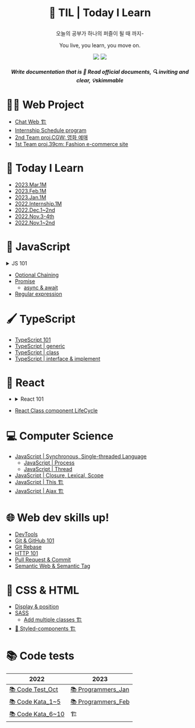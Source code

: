 # <p align="center"> 🧩 TIL | Today I Learn

<p align="center"> 오늘의 공부가 하나의 퍼즐이 될 때 까지- 
<p align="center"> You live, you learn, you move on.

<p align="center">
  <img src="https://img.shields.io/github/last-commit/BongsikB/BongsikB.github.io?style=flat-square">
  <a href="https://hits.seeyoufarm.com"><img src="https://hits.seeyoufarm.com/api/count/incr/badge.svg?url=https%3A%2F%2Fgithub.com%2Fdabnii%2Fhit-counter&count_bg=%23252525&title_bg=%23555555&icon=&icon_color=%23E7E7E7&title=hits&edge_flat=true"/></a>
</p>

##### <p align="center"> Write documentation that is 📜<i> Read official documents, 🔍 inviting and clear, 💡skimmable </i></p>

# 👩‍💻 Web Project

- [Chat Web 🏗️](https://github.com/Dabnii/chatting-project)
- [Internship Schedule program](https://github.com/Dabnii/internship-schedule-program)
- <a href="https://github.com/Dabnii/Dabnii.github.io/blob/main/Projects/2022.12/TeamProj%20CGW.md">2nd Team proj.CGW: 영화 예매</a>
- <a href="https://github.com/Dabnii/Dabnii.github.io/blob/main/Projects/2022.11/TeamProj%2039cm.md">1st Team proj.39cm: Fashion e-commerce site</a>

# 🌳 Today I Learn

- [2023.Mar.1M](https://github.com/Dabnii/Dabnii.github.io/blob/main/Projects/2023.03/March.md)
- [2023.Feb.1M](https://github.com/Dabnii/Dabnii.github.io/blob/main/Projects/2023.02/Feb.md)
- [2023.Jan.1M](https://github.com/Dabnii/Dabnii.github.io/blob/main/Projects/2023.01/Jan.md)
- [2022.Internship.1M](https://github.com/Dabnii/Dabnii.github.io/blob/main/Projects/2022.12/Dec2ndWeek.md)
- <a href="https://github.com/Dabnii/Dabnii.github.io/blob/main/Projects/2022.12/Dec1stWeek.md">2022.Dec.1~2nd</a>
- <a href="https://github.com/Dabnii/Dabnii.github.io/blob/main/Projects/2022.11/3rdWeek.md">2022.Nov.3-4th</a>
- <a href="https://github.com/Dabnii/Dabnii.github.io/blob/main/Projects/2022.11/1stWeek.md">2022.Nov.1~2nd</a>

# 📌 JavaScript

<details>
<summary>JS 101</summary>

- <a href="https://github.com/BongsikB/BongsikB.github.io/blob/main/Java%20Script/Array.md">Array</a>
- <a href="https://github.com/BongsikB/BongsikB.github.io/blob/main/TIL/Conditionals%20if.md">Conditional Statements</a>
- <a href="https://github.com/BongsikB/BongsikB.github.io/blob/main/TIL/Data%20type.md">Data type</a>
- <a href="https://github.com/BongsikB/BongsikB.github.io/blob/main/TIL/Date!%20date!%20date!%20.md">Date & Time</a>
- <a href= "https://github.com/BongsikB/BongsikB.github.io/blob/main/Java%20Script/For%20loop.md">For Loop</a>
- <a href ="https://github.com/BongsikB/BongsikB.github.io/blob/main/Java%20Script/Logical%20Operation.md">Logical Operation </a>
- <a href="https://github.com/BongsikB/BongsikB.github.io/blob/main/Java%20Script/Object.md">Object</a>
- <a href="https://github.com/BongsikB/BongsikB.github.io/blob/main/TIL/string%3C-%3ENumber.md">String ←→ Number</a>

</details>

- <a href="https://github.com/Dabnii/Dabnii.github.io/blob/main/Java%20Script/Optional%20Chaining.md">Optional Chaining</a>
- [Promise](https://github.com/Dabnii/Dabnii.github.io/blob/main/Java%20Script/Promise.md)
  - [async & await](https://github.com/Dabnii/Dabnii.github.io/blob/main/Java%20Script/Promise-async%20await.md)
- [Regular expression](https://github.com/Dabnii/Dabnii.github.io/blob/main/TIL/Regular%20Expression.md)

# 🖌️ TypeScript

- [TypeScript 101](https://github.com/Dabnii/Dabnii.github.io/blob/main/TypeScript/TypeScript101.md)
- [TypeScript | generic](https://github.com/Dabnii/Dabnii.github.io/blob/main/TypeScript/TypeScript_Generic.md)
- [TypeScript | class](https://github.com/Dabnii/Dabnii.github.io/blob/main/TypeScript/TypeScript_class.md)
- [TypeScript | interface & implement](https://github.com/Dabnii/Dabnii.github.io/blob/main/TypeScript/TypeScript_type%26interface.md)

# 🧢 React

- <details>
    <summary>React 101</summary>
    <ol>
    <li><a href="https://github.com/Dabnii/Dabnii.github.io/blob/main/React/React%20%EB%93%B1%EC%9E%A5%EB%B0%B0%EA%B2%BD.md">React의 등장 배경 & Library</a></li>
    <li><a href="https://github.com/Dabnii/Dabnii.github.io/blob/main/React/React%20101.md">React 101</a></li>
    <li><a href="https://github.com/Dabnii/Dabnii.github.io/blob/main/React/React%20component.md">React Component</a></li>
    <li><a href="https://github.com/Dabnii/Dabnii.github.io/blob/main/React/React%20%26%20Jsx.md">React & JSX</a></li>
    <li><a href="https://github.com/Dabnii/Dabnii.github.io/blob/main/React/React%20Hook.md">React Hook</a></li>
    <li><a href="https://github.com/Dabnii/Dabnii.github.io/blob/main/React/React%20Props.md">React Props</a></li>
    <li><a href="https://github.com/Dabnii/Dabnii.github.io/blob/main/React/React%20State.md">React State</a></li>
  <li><a href="https://github.com/Dabnii/Dabnii.github.io/blob/main/React/React%20Mock%20Data.md">React Mock data</a></li>
  </ol>

  </details>

- <a href="https://github.com/Dabnii/Dabnii.github.io/blob/main/React/React%20Class%20LifeCycle.md">React Class component LifeCycle</a>

# 💻 Computer Science

- [JavaScript | Synchronous, Single-threaded Language](https://github.com/Dabnii/Dabnii.github.io/blob/main/Computer%20Science/JavaScript%20Sync.md)
  - [JavaScript | Process](https://github.com/Dabnii/Dabnii.github.io/blob/a9c44e1cf91dba920edfb06433d45fd3e6688093/Computer%20Science/JavaScript%20Process.md)
  - [JavaScript | Thread](https://github.com/Dabnii/Dabnii.github.io/blob/main/Computer%20Science/JavaScript%20%7C%20Thread.md)
- [JavaScript | Closure, Lexical, Scope](https://github.com/BongsikB/BongsikB.github.io/blob/main/Computer%20Science/Closure.md)
- [JavaScript | This 🏗️]()
- [JavaScript | Ajax 🏗️]()

# 🌐 Web dev skills up!

- <a href="https://github.com/BongsikB/BongsikB.github.io/blob/main/Computer%20Science/DevTools%20%7C%20Chrome.md">DevTools</a>
- <a href="https://github.com/BongsikB/BongsikB.github.io/blob/main/TIL/Git%20%26%20Git-hub%20101.md">Git & GitHub 101</a>
- <a href="https://github.com/Dabnii/Dabnii.github.io/blob/main/TIL/Git%20rebase.md">Git Rebase</a>
- <a href="https://github.com/Dabnii/Dabnii.github.io/blob/main/TIL/HTTP%20101.md">HTTP 101</a>
- [Pull Request & Commit](https://github.com/Dabnii/Dabnii.github.io/blob/fbab4f17ee0ebe2aeda4e2fb57c1cda0c20eabcf/TIL/Git%20commit%20message%20%26%20Pull%20request.md)
- <a href="https://github.com/BongsikB/BongsikB.github.io/blob/main/TIL/Semantic%20Web%20%26%20Semantic%20Tag.md">Semantic Web & Semantic Tag </a>

# 📘 CSS & HTML

- <a href="https://github.com/BongsikB/BongsikB.github.io/blob/main/TIL/All%20about%20Position%20%26%20display.md">Display & position</a>
- <a href="https://github.com/Dabnii/Dabnii.github.io/blob/main/TIL/Sass%20101.md">SASS</a>
  - [Add multiple classes 🏗️]()
- [💅 Styled-components 🏗️]()

# 📚 Code tests

| 2022                                                                                                                         | 2023                                                                                                       |
| ---------------------------------------------------------------------------------------------------------------------------- | ---------------------------------------------------------------------------------------------------------- |
| <a href="https://github.com/Dabnii/Dabnii.github.io/blob/main/TIL/Code%20Kata/Code%20test_Oct%2022.md"> 📚 Code Test_Oct</a> | [📚 Programmers_Jan](https://github.com/Dabnii/Dabnii.github.io/blob/main/TIL/Programmers/Lv0.md)          |
| <a href="https://github.com/Dabnii/Dabnii.github.io/blob/main/TIL/Code%20Kata/Code%20kata_1week.md"> 📚 Code Kata_1~5 </a>   | [📚 Programmers_Feb](https://github.com/Dabnii/Dabnii.github.io/blob/main/TIL/Programmers/Lv.0-1%20Feb.md) |
| <a href="https://github.com/Dabnii/Dabnii.github.io/blob/main/TIL/Code%20Kata/Code%20kata_2week.md"> 📚 Code Kata_6~10 </a>  | 🏗️                                                                                                         |
